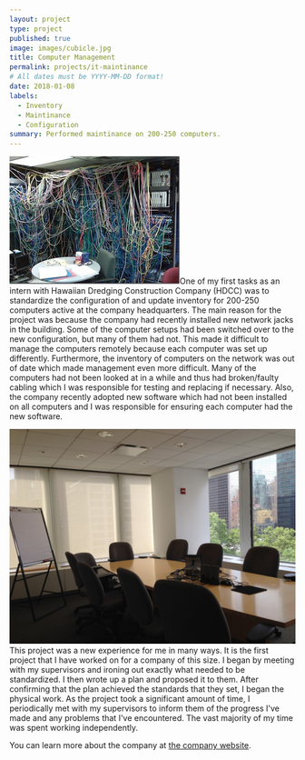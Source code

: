 ```yaml
---
layout: project
type: project
published: true
image: images/cubicle.jpg
title: Computer Management
permalink: projects/it-maintinance
# All dates must be YYYY-MM-DD format!
date: 2018-01-08
labels:
  - Inventory
  - Maintinance
  - Configuration
summary: Performed maintinance on 200-250 computers.
---
```


<img class="ui medium right floated rounded image" src="../images/computer-management-1.jpg">One of my first tasks as an intern with Hawaiian Dredging Construction Company (HDCC) was to standardize the configuration of and update inventory for 200-250 computers active at the company headquarters. The main reason for the project was because the company had recently installed new network jacks in the building. Some of the computer setups had been switched over to the new configuration, but many of them had not. This made it difficult to manage the computers remotely because each computer was set up differently. Furthermore, the inventory of computers on the network was out of date which made management even more difficult. Many of the computers had not been looked at in a while and thus had broken/faulty cabling which I was responsible for testing and replacing if necessary. Also, the company recently adopted new software which had not been installed on all computers and I was responsible for ensuring each computer had the new software.

<img class="ui medium left floated rounded image" src="../images/computer-management-2.jpg">This project was a new experience for me in many ways. It is the first project that I have worked on for a company of this size. I began by meeting with my supervisors and ironing out exactly what needed to be standardized. I then wrote up a plan and proposed it to them. After confirming that the plan achieved the standards that they set, I began the physical work. As the project took a significant amount of time, I periodically met with my supervisors to inform them of the progress I've made and any problems that I've encountered. The vast majority of my time was spent working independently.

You can learn more about the company at [the company website](http://www.hdcc.com/).



